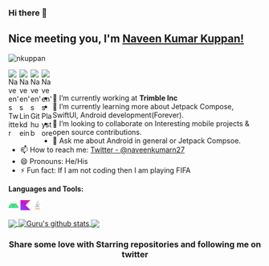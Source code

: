 ### Hi there 👋

## Nice meeting you, I'm [Naveen Kumar Kuppan!](https://nkuppan.github.io/)

<p align="left"> <img src="https://komarev.com/ghpvc/?username=nkuppan&label=Views&color=blue&style=plastic" alt="nkuppan" /> </p>

<a href="https://twitter.com/naveenkumarn27">
  <img align="left" alt="Naveen's Twitter" width="22px" src="https://cdn.jsdelivr.net/npm/simple-icons@v3/icons/twitter.svg" />
</a>
<a href="https://linkedin.com/in/naveenkumarn2">
  <img align="left" alt="Naveen's Linkdein" width="22px" src="https://cdn.jsdelivr.net/npm/simple-icons@v3/icons/linkedin.svg" />
</a>
<a href="https://github.com/nkuppan">
  <img align="left" alt="Naveen's Github" width="22px" src="https://cdn.jsdelivr.net/npm/simple-icons@v3/icons/github.svg" />
</a>
<a href="https://play.google.com/store/apps/dev?id=7770958472110235790">
  <img align="left" alt="Naveen's Playstore" width="22px" src="https://cdn.jsdelivr.net/npm/simple-icons@3.13.0/icons/googleplay.svg" />
</a>

<br/>
<br/>


- 🔭 I’m currently working at <b>Trimble Inc</b>
- 🌱 I’m currently learning more about Jetpack Compose, SwiftUI, Android development(Forever).
- 👯 I’m looking to collaborate on Interesting mobile projects & open source contributions.
- 💬 Ask me about Android in general or Jetpack Compsoe.
- 📫 How to reach me: [Twitter - @naveenkumarn27](https://twitter.com/naveenkumarn27)
- 😄 Pronouns: He/His
- ⚡ Fun fact: If I am not coding then I am playing FIFA

**Languages and Tools:**  

<code><img height="20" src="https://raw.githubusercontent.com/github/explore/80688e429a7d4ef2fca1e82350fe8e3517d3494d/topics/android/android.png"></code>
<code><img height="20" src="https://raw.githubusercontent.com/github/explore/80688e429a7d4ef2fca1e82350fe8e3517d3494d/topics/kotlin/kotlin.png"></code>
<code><img height="20" src="https://raw.githubusercontent.com/github/explore/80688e429a7d4ef2fca1e82350fe8e3517d3494d/topics/java/java.png"></code>
  

<a href="https://github.com/nkuppan">
  <img align="center" src="https://github-readme-stats.vercel.app/api/top-langs/?username=nkuppan&theme=light&hide_langs_below=1" />
</a>
<a href="https://github.com/nkuppan">
 <img align="center" src="https://github-readme-stats.vercel.app/api?username=nkuppan&show_icons=true&theme=light&line_height=27" alt="Guru's github stats"/>
</a>
<a href="https://github.com/nkuppan/ComposeCookBook">
  <img align="center" src="https://github-readme-stats.vercel.app/api/pin/?username=nkuppan&repo=weatherapp&theme=light" />
</a>

<div align="center">

### Share some love with Starring repositories and following me on twitter 

</div>
